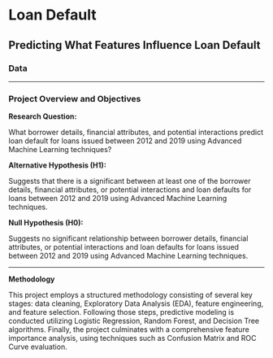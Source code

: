 # Loan Default
## Predicting What Features Influence Loan Default

### Data

-------------------------------------------------------------------------------------------------------------------------

### Project Overview and Objectives
**Research Question:** 

What borrower details, financial attributes, and potential interactions predict loan default for loans issued between 2012 and 2019 using Advanced Machine Learning techniques?

**Alternative Hypothesis (H1):** 

Suggests that there is a significant between at least one of the borrower details, financial attributes, or potential interactions and loan defaults for loans between 2012 and 2019 using Advanced Machine Learning techniques.

**Null Hypothesis (H0):** 

Suggests no significant relationship between borrower details, financial attributes, or potential interactions and loan defaults for loans issued between 2012 and 2019 using Advanced Machine Learning techniques.

-------------------------------------------------------------------------------------------------------------------------
**Methodology**

This project employs a structured methodology consisting of several key stages: data cleaning, Exploratory Data Analysis (EDA), feature engineering, and feature selection. Following those steps, predictive modeling is conducted utilizing Logistic Regression, Random Forest, and Decision Tree algorithms. Finally, the project culminates with a comprehensive feature importance analysis, using techniques such as Confusion Matrix and ROC Curve evaluation.
